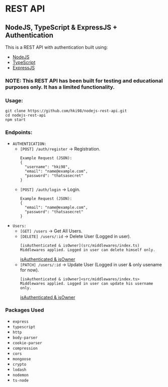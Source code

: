 # REST API
## NodeJS, TypeScript & ExpressJS + Authentication

This is a REST API with authentication built using:

- [NodeJS](https://nodejs.org/)
- [TypeScript](https://www.typescriptlang.org/)
- [ExpressJS](https://expressjs.com/)

### NOTE: This REST API has been built for testing and educational purposes only. It has a limited functionality.

### Usage:
```
git clone https://github.com/hki98/nodejs-rest-api.git
cd nodejs-rest-api
npm start
```

### Endpoints:
- `AUTHENTICATION:`
  - `[POST] /auth/register` -> Registration.
    ```
    Example Request (JSON):
    {
      "username": "hki98",
      "email": "name@example.com",
      "password": "thatsasecret"
    }
    ```
  - `[POST] /auth/login` -> Login.
    ```
    Example Request (JSON):
    {
      "email": "name@example.com",
      "password": "thatsasecret"
    }
    ```
- `Users:`
  - `[GET] /users` -> Get All Users.
  - `[DELETE] /users/:id` -> Delete User (Logged in user).
    ```
    [isAuthenticated & isOwner](src/middlewares/index.ts) Middlewares applied. Logged in user can delete himself only.
    ```
    [isAuthenticated & isOwner](src/middlewares/index.ts)
  - `[PATCH] /users/:id` -> Update User (Logged in user & only usename for now).
    ```
    [isAuthenticated & isOwner]<src/middlewares/index.ts> Middlewares applied. Logged in user can update his username only.
    ```
    [isAuthenticated & isOwner](src/middlewares/index.ts)
    
### Packages Used
- ``` express ```
- ``` typescript ```
- ``` http ```
- ``` body-parser ```
- ``` cookie-parser ```
- ``` compression ```
- ``` cors ```
- ``` mongoose ```
- ``` crypto ```
- ``` lodash ```
- ``` nodemon ```
- ``` ts-node ```
